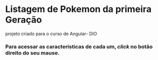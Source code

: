 # Listagem de Pokemon da primeira Geração
projeto criado para o curso de Angular- DIO

### Para acessar as caracteristicas de cada um, _click_ no botão direito do seu mause.
